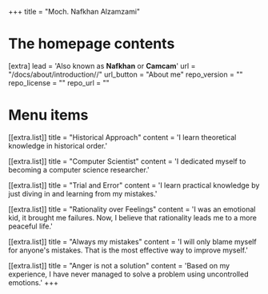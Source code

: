 +++
title = "Moch. Nafkhan Alzamzami"


# The homepage contents
[extra]
lead = 'Also known as <b>Nafkhan</b> or <b>Camcam</b>'
url = "/docs/about/introduction//"
url_button = "About me"
repo_version = ""
repo_license = ""
repo_url = ""

# Menu items
[[extra.list]]
title = "Historical Approach"
content = 'I learn theoretical knowledge in historical order.'

[[extra.list]]
title = "Computer Scientist"
content = 'I dedicated myself to becoming a computer science researcher.'

[[extra.list]]
title = "Trial and Error"
content = 'I learn practical knowledge by just diving in and learning from my mistakes.'

[[extra.list]]
title = "Rationality over Feelings"
content = 'I was an emotional kid, it brought me failures. Now, I believe that rationality leads me to a more peaceful life.'

[[extra.list]]
title = "Always my mistakes"
content = 'I will only blame myself for anyone&apos;s mistakes. That is the most effective way to improve myself.'

[[extra.list]]
title = "Anger is not a solution"
content = 'Based on my experience, I have never managed to solve a problem using uncontrolled emotions.'
+++
